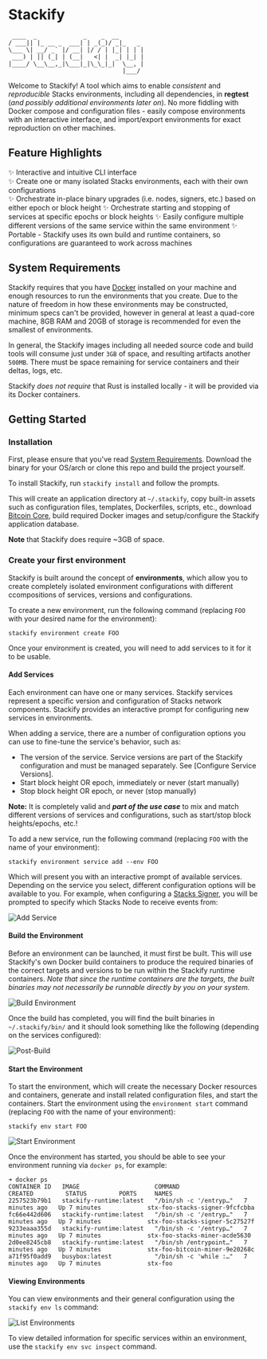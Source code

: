 # Stackify

```text
 ____  _             _    _  __    
/ ___|| |_ __ _  ___| | _(_)/ _|_   _ 
\___ \| __/ _` |/ __| |/ / | |_| | | |
 ___) | || (_| | (__|   <| |  _| |_| |
|____/ \__\__,_|\___|_|\_\_|_|  \__, |
                                |___/ 
```

Welcome to Stackify! A tool which aims to enable _consistent_ and _reproducible_ Stacks
environments, including all dependencies, in **regtest** (_and possibly additional environments later on_). No more fiddling with Docker compose and configuration files - easily compose
environments with an interactive interface, and import/export environments for exact
reproduction on other machines.

## Feature Highlights

✨ Interactive and intuitive CLI interface  
✨ Create one or many isolated Stacks environments, each with their own configurations  
✨ Orchestrate in-place binary upgrades (i.e. nodes, signers, etc.) based on either epoch or block height
✨ Orchestrate starting and stopping of services at specific epochs or block heights
✨ Easily configure multiple different versions of the same service within the same environment
✨ Portable - Stackify uses its own build and runtime containers, so configurations are guaranteed to work across machines

## System Requirements

Stackify requires that you have [Docker](https://www.docker.com/) installed on your machine and enough resources to run the environments that you create. Due to the nature of freedom in how these environments may be constructed, minimum specs can't be provided, however in general at least a quad-core machine, 8GB RAM and 20GB of storage is recommended for even the smallest of environments.

In general, the Stackify images including all needed source code and build tools will consume just under `3GB` of space, and resulting artifacts another `500MB`. There must be space remaining for service containers and their deltas, logs, etc.

Stackify _does not require_ that Rust is installed locally - it will be provided via its Docker containers.

## Getting Started

### Installation

First, please ensure that you've read [System Requirements](#system-requirements). Download the binary for your OS/arch or clone this repo and build the project yourself.

To install Stackify, run `stackify install` and follow the prompts.

This will create an application directory at `~/.stackify`, copy built-in assets such as configuration files, templates, Dockerfiles, scripts, etc., download [Bitcoin Core](https://bitcoincore.org/), build required Docker images and setup/configure the Stackify application database.

**Note** that Stackify does require ~3GB of space.

### Create your first environment

Stackify is built around the concept of **environments**, which allow you to create completely isolated environment configurations with different ccompositions of services, versions and configurations.

To create a new environment, run the following command (replacing `FOO` with your desired name for the environment):
```
stackify environment create FOO
```

Once your environment is created, you will need to add services to it for it to be usable.

#### Add Services

Each environment can have one or many services. Stackify services represent a specific version and configuration of Stacks network components. Stackify provides an interactive prompt for configuring new services in environments.

When adding a service, there are a number of configuration options you can use to fine-tune the service's behavior, such as:

- The version of the service. Service versions are part of the Stackify configuration and must be managed separately. See [Configure Service Versions].
- Start block height OR epoch, immediately or never (start manually)
- Stop block height OR epoch, or never (stop manually)

**Note:** It is completely valid and _**part of the use case**_ to mix and match different versions of services and configurations, such as start/stop block heights/epochs, etc.!

To add a new service, run the following command (replacing `FOO` with the name of your environment):

```stackify environment service add --env FOO```

Which will present you with an interactive prompt of available services. Depending on the service you select, different configuration options will be available to you. For example, when configuring a [Stacks Signer](https://docs.stacks.co/nakamoto-upgrade/signing-and-stacking/running-a-signer), you will be prompted to specify which Stacks Node to receive events from:

![Add Service](docs/assets/add_service.gif)

#### Build the Environment

Before an environment can be launched, it must first be built. This will use Stackify's own Docker build containers to produce the required binaries of the correct targets and versions to be run within the Stackify runtime containers. _Note that since the runtime containers are the targets, the built binaries may not necessarily be runnable directly by you on your system._

![Build Environment](docs/assets/build_env.gif)

Once the build has completed, you will find the built binaries in `~/.stackify/bin/` and it should look something like the following (depending on the services configured):

![Post-Build](docs/assets/after_env_build.png)

#### Start the Environment

To start the environment, which will create the necessary Docker resources and containers, generate and install related configuration files, and start the containers. Start the environment using the `environment start` command (replacing `FOO` with the name of your environment):

```
stackify env start FOO
```

![Start Environment](docs/assets/start_env.gif)

Once the environment has started, you should be able to see your environment running via `docker ps`, for example:

```
➜ docker ps
CONTAINER ID   IMAGE                     COMMAND                  CREATED         STATUS         PORTS     NAMES
2257523b79b1   stackify-runtime:latest   "/bin/sh -c '/entryp…"   7 minutes ago   Up 7 minutes             stx-foo-stacks-signer-9fcfcbba
fc66e442d606   stackify-runtime:latest   "/bin/sh -c '/entryp…"   7 minutes ago   Up 7 minutes             stx-foo-stacks-signer-5c27527f
9233eaaa355d   stackify-runtime:latest   "/bin/sh -c '/entryp…"   7 minutes ago   Up 7 minutes             stx-foo-stacks-miner-acde5630
2d0ee8245cb8   stackify-runtime:latest   "/bin/sh /entrypoint…"   7 minutes ago   Up 7 minutes             stx-foo-bitcoin-miner-9e20268c
a71f95f0add9   busybox:latest            "/bin/sh -c 'while :…"   7 minutes ago   Up 7 minutes             stx-foo
```

#### Viewing Environments

You can view environments and their general configuration using the `stackify env ls` command:

![List Environments](docs/assets/list_env.png)

To view detailed information for specific services within an environment, use the `stackify env svc inspect` command.
